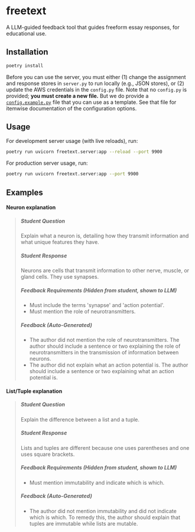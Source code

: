 # freetext

A LLM-guided feedback tool that guides freeform essay responses, for educational use.

## Installation

```bash
poetry install
```

Before you can use the server, you must either (1) change the assignment and response stores in `server.py` to run locally (e.g., JSON stores), or (2) update the AWS credentials in the `config.py` file. Note that no `config.py` is provided; **you must create a new file.** But we do provide a [`config.example.py`](freetext/config.example.py) file that you can use as a template. See that file for itemwise documentation of the configuration options.

## Usage

For development server usage (with live reloads), run:

```bash
poetry run uvicorn freetext.server:app --reload --port 9900
```

For production server usage, run:

```bash
poetry run uvicorn freetext.server:app --port 9900
```

## Examples

#### Neuron explanation

> ##### Student Question
>
> Explain what a neuron is, detailing how they transmit information and what unique features they have.
>
> ##### Student Response
>
> Neurons are cells that transmit information to other nerve, muscle, or gland cells. They use synapses.
>
> ##### Feedback Requirements (Hidden from student, shown to LLM)
>
> -   Must include the terms 'synapse' and 'action potential'.
> -   Must mention the role of neurotransmitters.
>
> ##### Feedback (Auto-Generated)
>
> -   The author did not mention the role of neurotransmitters. The author should include a sentence or two explaining the role of neurotransmitters in the transmission of information between neurons.
> -   The author did not explain what an action potential is. The author should include a sentence or two explaining what an action potential is.

#### List/Tuple explanation

> ##### Student Question
>
> Explain the difference between a list and a tuple.
>
> ##### Student Response
>
> Lists and tuples are different because one uses parentheses and one uses square brackets.
>
> ##### Feedback Requirements (Hidden from student, shown to LLM)
>
> -   Must mention immutability and indicate which is which.
>
> ##### Feedback (Auto-Generated)
>
> -   The author did not mention immutability and did not indicate which is which. To remedy this, the author should explain that tuples are immutable while lists are mutable.

